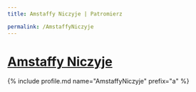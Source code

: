 ```yaml
---
title: Amstaffy Niczyje | Patromierz

permalink: /AmstaffyNiczyje
---
```


# [Amstaffy Niczyje](https://patronite.pl/AmstaffyNiczyje)

{% include profile.md name="AmstaffyNiczyje" prefix="a" %}
